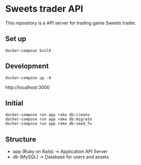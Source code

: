 # Sweets trader API
This repository is a API server for trading game Sweets trader. 


## Set up
```
docker-compose build
```


## Development
```
docker-compose up -d
```

http://localhost:3000

## Initial 
```
docker-compose run app rake db:create
docker-compose run app rake db:migrate
docker-compose run app rake db:seed_fu
```

## Structure
- app   (Ruby on Rails) → Application API Server
- db    (MySQL)         → Database for users and assets
